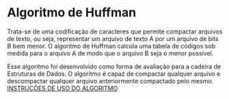 # Algoritmo de Huffman

Trata-se de uma codificação de caracteres que permite compactar arquivos de texto, ou seja, representar um arquivo de texto A por um arquivo de bits B bem menor. O algoritmo de Huffman calcula uma tabela de códigos sob medida para o arquivo A de modo que o arquivo B seja o menor possível.

Esse algoritmo foi desenvolvido como forma de avaliação para a cadeira de Estruturas de Dados. O algoritmo é capaz de compactar qualquer arquivo e descompactar qualquer arquivo anteriormente compactado pelo mesmo. [INSTRUÇÕES DE USO DO ALGORITMO](https://github.com/Guilhermedsc/Algoritmo-de-Huffman-data-compression/blob/main/INSTRU%C3%87%C3%95ES.txt)
